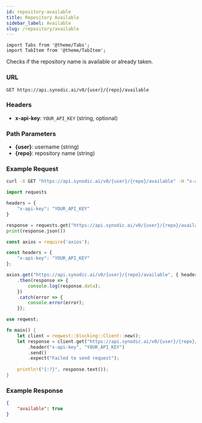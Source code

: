```yaml
---
id: repository-available
title: Repository Available
sidebar_label: Available
slug: /repository/available
---
```


```mdx-code-block
import Tabs from '@theme/Tabs';
import TabItem from '@theme/TabItem';
```


Checks if the repository name is available or already taken.


### URL

`GET https://api.synodic.ai/v0/{user}/{repo}/available`

### Headers

- **x-api-key**: `YOUR_API_KEY` (string, optional)

### Path Parameters

- **\{user\}**: username (string)
- **\{repo\}**: repository name (string)

### Example Request

<Tabs>
<TabItem value="Bash">

```bash
curl -X GET "https://api.synodic.ai/v0/{user}/{repo}/available" -H "x-api-key: YOUR_API_KEY"
```

</TabItem>
<TabItem value="Python">

```python
import requests

headers = {
    "x-api-key": "YOUR_API_KEY"
}

response = requests.get("https://api.synodic.ai/v0/{user}/{repo}/available", headers=headers)
print(response.json())
```

</TabItem>
<TabItem value="Node.js">

```javascript
const axios = require('axios');

const headers = {
    "x-api-key": "YOUR_API_KEY"
};

axios.get("https://api.synodic.ai/v0/{user}/{repo}/available", { headers })
    .then(response => {
        console.log(response.data);
    })
    .catch(error => {
        console.error(error);
    });
```

</TabItem>
<TabItem value="Rust">

```rust
use reqwest;

fn main() {
    let client = reqwest::blocking::Client::new();
    let response = client.get("https://api.synodic.ai/v0/{user}/{repo}/available")
        .header("x-api-key", "YOUR_API_KEY")
        .send()
        .expect("Failed to send request");
        
    println!("{:?}", response.text());
}
```

</TabItem>
</Tabs>

### Example Response

```json
{
    "available": true
}
```
